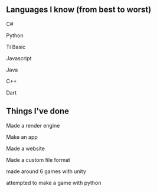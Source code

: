 ## Languages I know (from best to worst)

C#

Python

Ti Basic

Javascript

Java

C++

Dart

## Things I've done

Made a render engine

Make an app

Made a website

Made a custom file format

made around 6 games with unity

attempted to make a game with python
